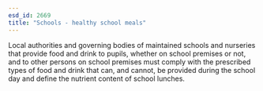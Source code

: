 ```yaml
---
esd_id: 2669
title: "Schools - healthy school meals"
---
```


Local authorities and governing bodies of maintained schools and nurseries that provide food and drink to pupils, whether on school premises or not, and to other persons on school premises must comply with the prescribed types of food and drink that can, and cannot, be provided during the school day and define the nutrient content of school lunches.

